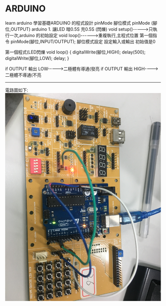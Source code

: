 # ARDUINO
learn arduino
學習基礎ARDUINO 的程式設計
pinMode  腳位模式
pinMode (腳位,OUTPUT)
arduino 1. 讓LED 暗0.5S 充0.5S (閃爍)
void setup()----->只執行一次,arduino 的初始設定
void loop()------>重複執行,主程式位置
第一個指令
pinMode(腳位,INPUT/OUTPUT);
腳位模式設定 設定輸入或輸出
初始值是0



第一個程式(LED閃爍
void loop()
{
  digitalWrite(腳位,HIGH);
  delay(500);
  digitalWrite(腳位,LOW);
  delay;
}

if OUTPUT 輸出 LOW----->二極體有導通(發亮
if OUTPUT 輸出 HIGH---->二極體不導通(不亮

------------------------------------------------------
電路圖如下:
![image](https://github.com/qasx920624/ARDUINO/blob/master/DE7C66F1-AEA6-4C9A-8054-684F44AC2B0B.jpeg)
